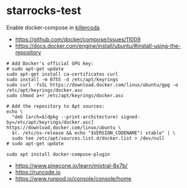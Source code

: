 # starrocks-test

Enable docker-compose in [killercoda](https://killercoda.com) 

* https://github.com/docker/compose/issues/11009
* https://docs.docker.com/engine/install/ubuntu/#install-using-the-repository

```
# Add Docker's official GPG key:
# sudo apt-get update
sudo apt-get install ca-certificates curl
sudo install -m 0755 -d /etc/apt/keyrings
sudo curl -fsSL https://download.docker.com/linux/ubuntu/gpg -o /etc/apt/keyrings/docker.asc
sudo chmod a+r /etc/apt/keyrings/docker.asc

# Add the repository to Apt sources:
echo \
  "deb [arch=$(dpkg --print-architecture) signed-by=/etc/apt/keyrings/docker.asc] https://download.docker.com/linux/ubuntu \
  $(. /etc/os-release && echo "$VERSION_CODENAME") stable" | \
  sudo tee /etc/apt/sources.list.d/docker.list > /dev/null
# sudo apt-get update

sudo apt install docker-compose-plugin

```

* https://www.pinecone.io/learn/mixtral-8x7b/
* https://runcode.io
* https://www.runpod.io/console/console/home


